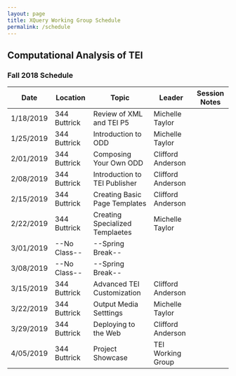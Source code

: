 ```yaml
---
layout: page
title: XQuery Working Group Schedule
permalink: /schedule
---
```



## Computational Analysis of TEI

### Fall 2018 Schedule

| Date | Location | Topic | Leader | Session Notes |
|------|-------|-------|-------|-------|
| 1/18/2019 | 344 Buttrick| Review of XML and TEI P5 | Michelle Taylor |  |
| 1/25/2019 | 344 Buttrick| Introduction to ODD | Michelle Taylor |  |
| 2/01/2019 | 344 Buttrick| Composing Your Own ODD | Clifford Anderson |  |
| 2/08/2019 | 344 Buttrick| Introduction to TEI Publisher | Clifford Anderson |  |
| 2/15/2019 | 344 Buttrick| Creating Basic Page Templates | Clifford Anderson |  |
| 2/22/2019 | 344 Buttrick| Creating Specialized Templaetes | Michelle Taylor | |
| 3/01/2019 | --No Class--| --Spring Break-- |  |  |
| 3/08/2019 | --No Class--| --Spring Break-- |  |  |
| 3/15/2019 | 344 Buttrick| Advanced TEI Customization | Clifford Anderson | |
| 3/22/2019 | 344 Buttrick| Output Media Setttings | Michelle Taylor | |
| 3/29/2019 | 344 Buttrick| Deploying to the Web | Clifford Anderson| |
| 4/05/2019 | 344 Buttrick| Project Showcase | TEI Working Group | |
